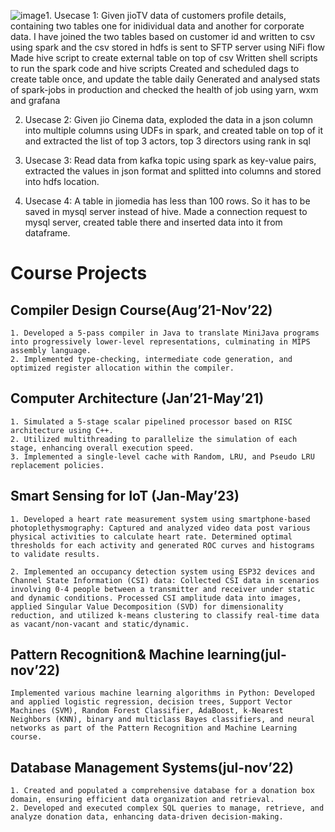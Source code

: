 ![image](https://github.com/manasa321/BigData/assets/56963182/bedbf60e-7bc0-438f-9e92-89cc7ff45eba)1. Usecase 1:
     Given jioTV data of customers profile details, containing two tables one for inidividual data and another for corporate data. I have joined the two tables based on customer id
     and written to csv using spark and the csv stored in hdfs is sent to SFTP server using NiFi flow
     Made hive script to create external table on top of csv
     Written shell scripts to run the spark code and hive scripts
     Created and scheduled dags to create table once, and update the table daily
     Generated and analysed stats of spark-jobs in production and checked the health of job using yarn, wxm and grafana

2. Usecase 2:
     Given jio Cinema data, exploded the data in a json column into multiple columns using UDFs in spark, and created table on top of it and extracted the list of top 3 actors, top 3 directors using rank in sql

3. Usecase 3:
     Read data from kafka topic using spark as key-value pairs, extracted the values in json format and splitted into columns and stored into hdfs location.

4. Usecase 4:
     A table in jiomedia has less than 100 rows. So it has to be saved in mysql server instead of hive. Made a connection request to mysql server, created table there and inserted data into it from dataframe.


# Course Projects #

## Compiler Design Course(Aug’21-Nov’22) ##

```
1. Developed a 5-pass compiler in Java to translate MiniJava programs into progressively lower-level representations, culminating in MIPS assembly language.
2. Implemented type-checking, intermediate code generation, and optimized register allocation within the compiler.
```


## Computer Architecture (Jan’21-May’21) ##
```
1. Simulated a 5-stage scalar pipelined processor based on RISC architecture using C++.
2. Utilized multithreading to parallelize the simulation of each stage, enhancing overall execution speed.
3. Implemented a single-level cache with Random, LRU, and Pseudo LRU replacement policies.
```

## Smart Sensing for IoT (Jan-May’23) ##
```
1. Developed a heart rate measurement system using smartphone-based photoplethysmography: Captured and analyzed video data post various physical activities to calculate heart rate. Determined optimal thresholds for each activity and generated ROC curves and histograms to validate results.

2. Implemented an occupancy detection system using ESP32 devices and Channel State Information (CSI) data: Collected CSI data in scenarios involving 0-4 people between a transmitter and receiver under static and dynamic conditions. Processed CSI amplitude data into images, applied Singular Value Decomposition (SVD) for dimensionality reduction, and utilized k-means clustering to classify real-time data as vacant/non-vacant and static/dynamic.
```

## Pattern Recognition& Machine learning(jul-nov’22) ##
```
Implemented various machine learning algorithms in Python: Developed and applied logistic regression, decision trees, Support Vector Machines (SVM), Random Forest Classifier, AdaBoost, k-Nearest Neighbors (KNN), binary and multiclass Bayes classifiers, and neural networks as part of the Pattern Recognition and Machine Learning course.
```

## Database Management Systems(jul-nov’22) ##
```
1. Created and populated a comprehensive database for a donation box domain, ensuring efficient data organization and retrieval.
2. Developed and executed complex SQL queries to manage, retrieve, and analyze donation data, enhancing data-driven decision-making.
```



